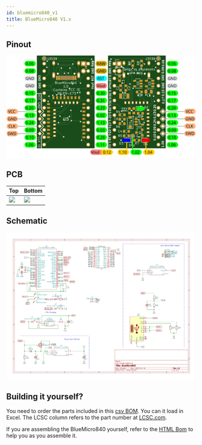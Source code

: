 ```yaml
---
id: bluemicro840_v1
title: BlueMicro840 V1.x
---
```



## Pinout
![img](../static/img/pinout_bluemicrov1.0.svg)

## PCB
| Top  | Bottom  |
|---|---|
| <img src="http://nrf52.jpconstantineau.com/img/pcb_top_bluemicro840_1.0.svg" width="200" />   | <img src="http://nrf52.jpconstantineau.com/img/pcb_bottom_bluemicro840_1.0.svg" width="200" />  |


## Schematic

![img](../static/img/schematic_bluemicro840_1.0.png)

## Building it yourself?

You need to order the parts included in this [csv BOM](https://raw.githubusercontent.com/jpconstantineau/NRF52-Board/master/BlueMicro840/BlueMicro840.csv).  You can it load in Excel.  The LCSC column refers to the part number at [LCSC.com](https://lcsc.com/).

If you are assembling the BlueMicro840 yourself, refer to the [HTML Bom](http://nrf52.jpconstantineau.com/bom/BlueMicro840/ibom.html) to help you as you assemble it.


